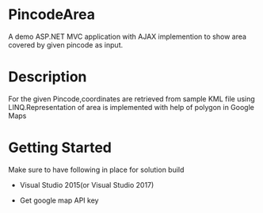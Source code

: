 # PincodeArea
A demo ASP.NET MVC application with AJAX implemention to show area covered by given pincode as input.
# Description
For the given Pincode,coordinates are retrieved from sample KML file using LINQ.Representation of area is implemented with help of polygon in Google Maps
# Getting Started
Make sure to have following in place for solution build

- Visual Studio 2015(or Visual Studio 2017)

- Get google map API key
